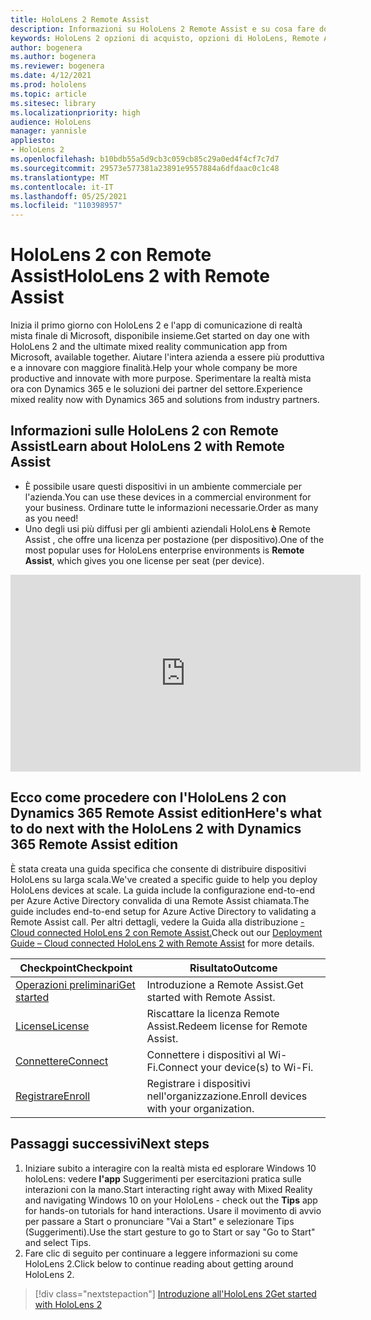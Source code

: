 ```yaml
---
title: HoloLens 2 Remote Assist
description: Informazioni su HoloLens 2 Remote Assist e su cosa fare dopo averrne uno personalizzato.
keywords: HoloLens 2 opzioni di acquisto, opzioni di HoloLens, Remote Assist
author: bogenera
ms.author: bogenera
ms.reviewer: bogenera
ms.date: 4/12/2021
ms.prod: hololens
ms.topic: article
ms.sitesec: library
ms.localizationpriority: high
audience: HoloLens
manager: yannisle
appliesto:
- HoloLens 2
ms.openlocfilehash: b10bdb55a5d9cb3c059cb85c29a0ed4f4cf7c7d7
ms.sourcegitcommit: 29573e577381a23891e9557884a6dfdaac0c1c48
ms.translationtype: MT
ms.contentlocale: it-IT
ms.lasthandoff: 05/25/2021
ms.locfileid: "110398957"
---
```

# <a name="hololens-2-with-remote-assist"></a><span data-ttu-id="fce86-104">HoloLens 2 con Remote Assist</span><span class="sxs-lookup"><span data-stu-id="fce86-104">HoloLens 2 with Remote Assist</span></span>

<span data-ttu-id="fce86-105">Inizia il primo giorno con HoloLens 2 e l'app di comunicazione di realtà mista finale di Microsoft, disponibile insieme.</span><span class="sxs-lookup"><span data-stu-id="fce86-105">Get started on day one with HoloLens 2 and the ultimate mixed reality communication app from Microsoft, available together.</span></span> <span data-ttu-id="fce86-106">Aiutare l'intera azienda a essere più produttiva e a innovare con maggiore finalità.</span><span class="sxs-lookup"><span data-stu-id="fce86-106">Help your whole company be more productive and innovate with more purpose.</span></span> <span data-ttu-id="fce86-107">Sperimentare la realtà mista ora con Dynamics 365 e le soluzioni dei partner del settore.</span><span class="sxs-lookup"><span data-stu-id="fce86-107">Experience mixed reality now with Dynamics 365 and solutions from industry partners.</span></span>

## <a name="learn-about-hololens-2-with-remote-assist"></a><span data-ttu-id="fce86-108">Informazioni sulle HoloLens 2 con Remote Assist</span><span class="sxs-lookup"><span data-stu-id="fce86-108">Learn about HoloLens 2 with Remote Assist</span></span>
- <span data-ttu-id="fce86-109">È possibile usare questi dispositivi in un ambiente commerciale per l'azienda.</span><span class="sxs-lookup"><span data-stu-id="fce86-109">You can use these devices in a commercial environment for your business.</span></span> <span data-ttu-id="fce86-110">Ordinare tutte le informazioni necessarie.</span><span class="sxs-lookup"><span data-stu-id="fce86-110">Order as many as you need!</span></span>
- <span data-ttu-id="fce86-111">Uno degli usi più diffusi per gli ambienti aziendali HoloLens **è** Remote Assist , che offre una licenza per postazione (per dispositivo).</span><span class="sxs-lookup"><span data-stu-id="fce86-111">One of the most popular uses for HoloLens enterprise environments is **Remote Assist**, which gives you one license per seat (per device).</span></span>

<iframe width="560" height="315" src="https://www.youtube.com/embed/d3YT8j0yYl0" frameborder="0" allow="accelerometer; autoplay; clipboard-write; encrypted-media; gyroscope; picture-in-picture" allowfullscreen></iframe>

## <a name="heres-what-to-do-next-with-the-hololens-2-with-dynamics-365-remote-assist-edition"></a><span data-ttu-id="fce86-112">Ecco come procedere con l'HoloLens 2 con Dynamics 365 Remote Assist edition</span><span class="sxs-lookup"><span data-stu-id="fce86-112">Here's what to do next with the HoloLens 2 with Dynamics 365 Remote Assist edition</span></span>

<span data-ttu-id="fce86-113">È stata creata una guida specifica che consente di distribuire dispositivi HoloLens su larga scala.</span><span class="sxs-lookup"><span data-stu-id="fce86-113">We've created a specific guide to help you deploy HoloLens devices at scale.</span></span> <span data-ttu-id="fce86-114">La guida include la configurazione end-to-end per Azure Active Directory convalida di una Remote Assist chiamata.</span><span class="sxs-lookup"><span data-stu-id="fce86-114">The guide includes end-to-end setup for Azure Active Directory to validating a Remote Assist call.</span></span> <span data-ttu-id="fce86-115">Per altri dettagli, vedere la Guida alla distribuzione [- Cloud connected HoloLens 2 con Remote Assist.](hololens2-cloud-connected-overview.md)</span><span class="sxs-lookup"><span data-stu-id="fce86-115">Check out our [Deployment Guide – Cloud connected HoloLens 2 with Remote Assist](hololens2-cloud-connected-overview.md) for more details.</span></span>

| <span data-ttu-id="fce86-116">Checkpoint</span><span class="sxs-lookup"><span data-stu-id="fce86-116">Checkpoint</span></span>  | <span data-ttu-id="fce86-117">Risultato</span><span class="sxs-lookup"><span data-stu-id="fce86-117">Outcome</span></span>                                |
|-------------|----------------------------------------|
| [<span data-ttu-id="fce86-118">Operazioni preliminari</span><span class="sxs-lookup"><span data-stu-id="fce86-118">Get started</span></span>](https://docs.microsoft.com/dynamics365/mixed-reality/remote-assist/overview-hololens) | <span data-ttu-id="fce86-119">Introduzione a Remote Assist.</span><span class="sxs-lookup"><span data-stu-id="fce86-119">Get started with Remote Assist.</span></span>        |
| [<span data-ttu-id="fce86-120">License</span><span class="sxs-lookup"><span data-stu-id="fce86-120">License</span></span>](https://docs.microsoft.com/dynamics365/mixed-reality/remote-assist/deploy-remote-assist#add-and-assign-licenses)     | <span data-ttu-id="fce86-121">Riscattare la licenza Remote Assist.</span><span class="sxs-lookup"><span data-stu-id="fce86-121">Redeem license for Remote Assist.</span></span>      |
| [<span data-ttu-id="fce86-122">Connettere</span><span class="sxs-lookup"><span data-stu-id="fce86-122">Connect</span></span>](https://docs.microsoft.com/hololens/hololens-network)     | <span data-ttu-id="fce86-123">Connettere i dispositivi al Wi-Fi.</span><span class="sxs-lookup"><span data-stu-id="fce86-123">Connect your device(s) to Wi-Fi.</span></span>       |
| [<span data-ttu-id="fce86-124">Registrare</span><span class="sxs-lookup"><span data-stu-id="fce86-124">Enroll</span></span>](https://docs.microsoft.com/hololens/hololens-enroll-mdm)      | <span data-ttu-id="fce86-125">Registrare i dispositivi nell'organizzazione.</span><span class="sxs-lookup"><span data-stu-id="fce86-125">Enroll devices with your organization.</span></span> |

## <a name="next-steps"></a><span data-ttu-id="fce86-126">Passaggi successivi</span><span class="sxs-lookup"><span data-stu-id="fce86-126">Next steps</span></span>

1. <span data-ttu-id="fce86-127">Iniziare subito a interagire con la realtà mista ed esplorare Windows 10 holoLens: vedere **l'app** Suggerimenti per esercitazioni pratica sulle interazioni con la mano.</span><span class="sxs-lookup"><span data-stu-id="fce86-127">Start interacting right away with Mixed Reality and navigating Windows 10 on your HoloLens - check out the **Tips** app for hands-on tutorials for hand interactions.</span></span> <span data-ttu-id="fce86-128">Usare il movimento di avvio per passare a Start o pronunciare "Vai a Start" e selezionare Tips (Suggerimenti).</span><span class="sxs-lookup"><span data-stu-id="fce86-128">Use the start gesture to go to Start or say "Go to Start" and select Tips.</span></span>
1. <span data-ttu-id="fce86-129">Fare clic di seguito per continuare a leggere informazioni su come HoloLens 2.</span><span class="sxs-lookup"><span data-stu-id="fce86-129">Click below to continue reading about getting around HoloLens 2.</span></span>

> [!div class="nextstepaction"]
> [<span data-ttu-id="fce86-130">Introduzione all'HoloLens 2</span><span class="sxs-lookup"><span data-stu-id="fce86-130">Get started with HoloLens 2</span></span>](hololens2-basic-usage.md)